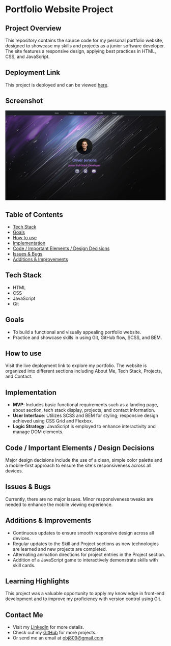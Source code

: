 # Portfolio Website Project

## Project Overview
This repository contains the source code for my personal portfolio website, designed to showcase my skills and projects as a junior software developer. The site features a responsive design, applying best practices in HTML, CSS, and JavaScript.

## Deployment Link
This project is deployed and can be viewed [here](https://cyberforge1.github.io/portfolio-project/).

## Screenshot
![Portfolio Screenshot](project-screenshots/project-screenshot.png)

## Table of Contents
- [Tech Stack](#tech-stack)
- [Goals](#goals)
- [How to use](#how-to-use)
- [Implementation](#implementation)
- [Code / Important Elements / Design Decisions](#code--important-elements--design-decisions)
- [Issues & Bugs](#issues--bugs)
- [Additions & Improvements](#additions--improvements)

## Tech Stack
- HTML
- CSS
- JavaScript
- Git

## Goals
- To build a functional and visually appealing portfolio website.
- Practice and showcase skills in using Git, GitHub flow, SCSS, and BEM.

## How to use
Visit the live deployment link to explore my portfolio. The website is organized into different sections including About Me, Tech Stack, Projects, and Contact.

## Implementation
- **MVP**: Includes basic functional requirements such as a landing page, about section, tech stack display, projects, and contact information.
- **User Interface**: Utilizes SCSS and BEM for styling; responsive design achieved using CSS Grid and Flexbox.
- **Logic Strategy**: JavaScript is employed to enhance interactivity and manage DOM elements.

## Code / Important Elements / Design Decisions
Major design decisions include the use of a clean, simple color palette and a mobile-first approach to ensure the site's responsiveness across all devices.

## Issues & Bugs
Currently, there are no major issues. Minor responsiveness tweaks are needed to enhance the mobile viewing experience.

## Additions & Improvements
- Continuous updates to ensure smooth responsive design across all devices.
- Regular updates to the Skill and Project sections as new technologies are learned and new projects are completed.
- Alternating animation directions for project entries in the Project section.
- Addition of a JavaScript game to interactively demonstrate skills with skill cards.


## Learning Highlights
This project was a valuable opportunity to apply my knowledge in front-end development and to improve my proficiency with version control using Git.

## Contact Me
- Visit my [LinkedIn](https://www.linkedin.com/in/obj809/) for more details.
- Check out my [GitHub](https://github.com/cyberforge1) for more projects.
- Or send me an email at obj809@gmail.com
